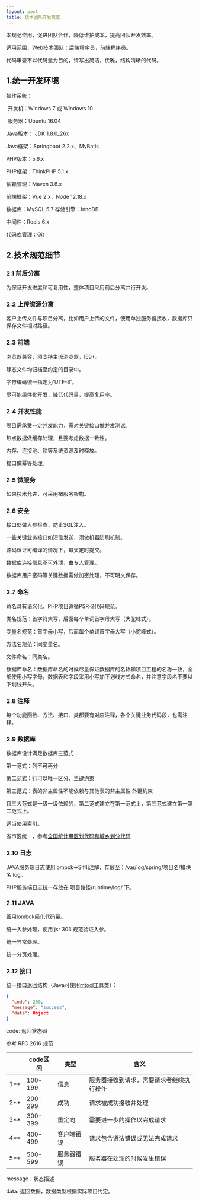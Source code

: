 ```yaml
---
layout: post
title: 技术团队开发规范
---
```



本规范作用，促进团队合作，降低维护成本，提高团队开发效率。

适用范围，Web技术团队：后端程序员，前端程序员。

代码审查不以代码量为目的，请写出简洁，优雅，结构清晰的代码。

## 1.统一开发环境

操作系统：

​	开发机：Windows 7 或 Windows 10

​	服务器：Ubuntu 16.04 

Java版本： JDK 1.8.0_26x

Java框架：Springboot 2.2.x、MyBatis

PHP版本：5.6.x

PHP框架：ThinkPHP 5.1.x

依赖管理：Maven 3.6.x

前端框架：Vue 2.x、Node 12.18.x

数据库：MySQL 5.7  存储引擎：InnoDB

中间件：Redis 6.x

代码库管理：Git

## 2.技术规范细节

### 2.1 前后分离

为保证开发进度和可复用性，整体项目采用前后分离并行开发。

### 2.2 上传资源分离

客户上传文件与项目分离，比如用户上传的文件，使用单独服务器接收，数据库只保存文件相对路径。

### 2.3 前端

浏览器兼容，须支持主流浏览器，IE9+。

静态文件均归档至约定的目录中。

字符编码统一指定为'UTF-8'。

尽可能组件化开发，降低代码量，提高复用率。

### 2.4 并发性能

项目需承受一定并发能力，需对关键接口做并发测试。

热点数据做缓存处理，且要考虑数据一致性。

内存、连接池、锁等系统资源及时释放。

接口做幂等处理。

### 2.5 微服务

如果技术允许，可采用微服务架构。

### 2.6 安全

接口处做入参检查，防止SQL注入。

一些关键业务接口如短信发送，须做机器防刷机制。

源码保证可编译的情况下，每天定时提交。

数据库连接信息不可外泄，由专人管理。

数据库用户密码等关键数据需做加密处理，不可明文保存。

### 2.7 命名

命名具有语义化，PHP项目遵循PSR-2代码规范。

类名规范：首字符大写，后面每个单词首字母大写（大驼峰式）。 

变量名规范：首字母小写，后面每个单词首字母大写（小驼峰式）。 

方法名规范：同变量名。

文件命名：同类名。

数据库命名：数据库命名的时候尽量保证数据库的名称和项目工程的名称一致，全部使用小写字母，数据表和字段采用小写加下划线方式命名，并注意字段名不要以下划线开头。

### 2.8 注释

每个功能函数、方法、接口、类都要有对应注释，各个关键业务代码段，也需注释。

### 2.9 数据库

数据库设计满足数据库三范式：

第一范式：列不可再分

第二范式：行可以唯一区分，主键约束

第三范式：表的非主属性不能依赖与其他表的非主属性 外键约束

且三大范式是一级一级依赖的，第二范式建立在第一范式上，第三范式建立第一第二范式上。

适当使用索引。

省市区统一，参考[全国统计用区划代码和城乡划分代码](http://www.stats.gov.cn/tjsj/tjbz/tjyqhdmhcxhfdm/2019/index.html)

### 2.10 日志

JAVA服务端日志使用lombok->Slf4j注解，存放至：/var/log/spring/项目名/模块名.log。

PHP服务端日志统一存放在 项目路径/runtime/log/ 下。

### 2.11 JAVA

善用lombok简化代码量。

统一入参处理，使用 jsr 303 规范验证入参。

统一异常处理。

统一分页处理。

### 2.12 接口

统一接口返回结构（Java可使用[mtool](https://mvnrepository.com/artifact/me.malu/mtool)工具类）：

```json
{
  "code": 200,
  "message": "success",
  "data": Object
}
```

code: 返回状态码

参考 RFC 2616 规范

|      | code区间 | 类型       | 含义                                     |
| ---- | -------- | ---------- | ---------------------------------------- |
| 1**  | 100-199  | 信息       | 服务器接收到请求，需要请求者继续执行操作 |
| 2**  | 200-299  | 成功       | 请求被成功接收并处理                     |
| 3**  | 300-399  | 重定向     | 需要进一步的操作以完成请求               |
| 4**  | 400-499  | 客户端错误 | 请求包含语法错误或无法完成请求           |
| 5**  | 500-599  | 服务器错误 | 服务器在处理的时候发生错误               |

message：状态描述

data: 返回数据，数据类型根据实际项目约定。

